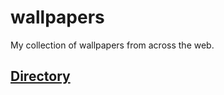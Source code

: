# wallpapers
My collection of wallpapers from across the web. 

## [Directory](https://github.com/Mason-17/wallpapers/blob/main/DIRECTORY.md)